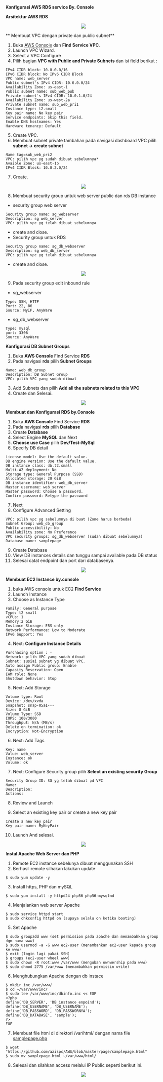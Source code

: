**Konfigurasi AWS RDS service By. Console**

**Arsitektur AWS RDS**

<p align="center">
  <img src="https://github.com/azispc/AWS/blob/master/result/arsitektur_rds.png">
</p>

** Membuat VPC dengan private dan public subnet**
1. Buka [AWS Console]() dan **Find Service VPC**.
2. Launch VPC Wizard.
3. Select a VPC Configure
4. Pilih bagian **VPC with Public and Private Subnets** dan isi field berikut :
```
IPv4 CIDR block: 10.0.0.0/16
IPv6 CIDR block: No IPv6 CIDR Block
VPC name: web_server
Public subnet's IPv4 CIDR: 10.0.0.0/24
Availability Zone: us-east-1
Public subnet name: sub_web_pub
Private subnet's IPv4 CIDR: 10.0.1.0/24
Availability Zone: us-west-2a
Private subnet name: sub_web_pri1
Instance type: t2.small
Key pair name: No key pair
Service endpoints: Skip this field.
Enable DNS hostnames: Yes
Hardware tenancy: Default
```
5. Create VPC.
6. Membuat subnet private tambahan pada navigasi dashboard VPC pilih **subnet -> create subnet**
```
Name tag=sub_web_pri2
VPC: pilih vpc yg sudah dibuat sebelumnya*
Avaible Zone: us-east-1b
IPv4 CIDR Block: 10.0.2.0/24
```
7. Create.
<p align="center">
  <img src="https://github.com/azispc/AWS/blob/master/result/rds_2.png">
</p>

8. Membuat security group untuk web server public dan rds DB instance
* security group web server
```
Security group name: sg_webserver
Description: sg web_server
VPC: pilih vpc yg telah dibuat sebelumnya
```
* create and close.
* Security group untuk RDS
```
Security group name: sg_db_webserver
Description: sg web_db_server
VPC: pilih vpc yg telah dibuat sebelumnya
```
* create and close.

<p align="center">
  <img src="https://github.com/azispc/AWS/blob/master/result/rds_3.png">
</p>

9. Pada security group edit inbound rule
* sg_webserver
```
Type: SSH, HTTP
Port: 22, 80
Source: MyIP, AnyWare
```
* sg_db_webserver
```
Type: mysql
port: 3306
Source: AnyWare
```

**Konfigurasi DB Subnet Groups**
1. Buka **AWS Console** Find Service **RDS**
2. Pada navigasi **rds** pilih **Subnet Groups**
```
Name: web_db_group
Description: DB Subnet Group
VPC: pilih VPC yang sudah dibuat
```
3. Add Subnets dan pilih **Add all the subnets related to this VPC**
4. Create dan Selesai.
<p align="center">
  <img src="https://github.com/azispc/AWS/blob/master/result/rds_4.png">
</p>

**Membuat dan Konfigurasi RDS by.Console**
1. Buka **AWS Console** Find Service **RDS**
2. Pada navigasi **rds** pilih **Database**
3. Create **Database**
4. Select Engine  **MySQL** dan Next
5. **Choose use Case** pilih **Dev/Test-MySql**
6. Specify DB detail
```
License model: Use the default value.
DB engine version: Use the default value.
DB instance class: db.t2.small
Multi-AZ deployment: No
Storage type: General Purpose (SSD)
Allocated storage: 20 GiB
DB instance identifier: web_db_server
Master username: web_server
Master password: Choose a password.
Confirm password: Retype the password
```
7. Next
8. Configure Advanced Setting
```
VPC: pilih vpc yg sebelumnya di buat (Zone harus berbeda)
Subnet Group: web_db_group
Public accessibility: No
Availability zone: No Preference
VPC security groups: sg_db_webserver (sudah dibuat sebelumnya)
Database name: samplepage
```
9. Create Database
10. View DB instances details dan tunggu sampai available pada DB status
11. Selesai catat endpoint dan port dari databasenya.

<p align="center">
  <img src="https://github.com/azispc/AWS/blob/master/result/rds_5.png">
</p>


**Membuat EC2 Instance by.console**
1. buka AWS console untuk EC2 **Find Service**
2. Launch Instance
3. Choose as Instance Type

```
Family: General purpose
Type: t2 small
vCPUs: 1
Memory:2 GiB
Instance Storage: EBS only
Network Performance: Low to Moderate
IPv6 Support: Yes
```

4. Next: **Configure Instance Details**

```
Purchasing option : -
Network: pilih VPC yang sudah dibuat
Subnet: susiai subnet yg dibuat VPC.
Auto assign Public group: Enable
Capasity Reservation: Open
IAM role: None
Shutdown behavior: Stop
```

5. Next: Add Storage

```
Volume type: Root
Device: /dev/xvda
Snapshot: snap-05a1---
Size: 8 GiB
Volume Type: SSD
IOPS: 100/3000
Throughput: N/A (MB/s)
Delete on termination: ok
Encryption: Not-Encryption
```

6. Next: Add Tags

```
Key: name
Value: web_server
Instance: ok
Volume: ok
```

7. Next: Configure Security group pilih **Select an existing security Group**

```
Security Group ID: SG yg telah dibuat pd VPC
Name:
Description:
Actions:
```

8. Review and Launch

9. Select an existing key pair or create a new key pair

```
Create a new key pair
Key pair name: MyKeyPair
```
10. Launch And selesai.

<p align="center">
<img src="https://github.com/azispc/AWS/blob/master/result/rds_6.png">


**Instal Apache Web Server dan PHP**
1. Remote EC2 instance sebelunya dibuat menggunakan SSH
2. Berhasil remote silhakan lakukan update
```
$ sudo yum update -y
```
3. Install https, PHP dan mySQL
```
$ sudo yum install -y httpd24 php56 php56-mysqlnd
```
4. Menjalankan web server Apache
```
$ sudo service httpd start
$ sudo chkconfig httpd on (supaya selalu on ketika booting)
```
5. Set Apache
```
$ sudo groupadd www (set permission pada apache dan menambahkan group dgn nama www)
$ sudo usermod -a -G www ec2-user (menambahkan ec2-user kepada group ke www)
$ exit (login lagi pakai SSH)
$ groups (ec2-user wheel www)
$ sudo chown -R root:www /var/www (mengubah ownwership pada www)
$ sudo chmod 2775 /var/www (menambahkan permissin write)
```

6. Menghubungkan Apache dengan db instace
```
$ mkdir inc /var/www/
$ cd ~/var/www/inc/
$ sudo tee /var/www/inc/dbinfo.inc << EOF
<?php
define('DB_SERVER', 'DB_instance_enpoind');
define('DB_USERNAME', 'DB_USERNAME');
define('DB_PASSWORD', 'DB_PASSWORNYA');
define('DB_DATABASE', 'sample');
?>
EOF
```
7.  Membuat file html di direktori /var/html/ dengan nama file [samplepage.php](https://github.com/azispc/AWS/blob/master/page/samplepage.html)

```
$ wget "https://github.com/azispc/AWS/blob/master/page/samplepage.html"
$ sudo mv samplepage.html ~/var/www/html/
```
8. Selesai dan silahkan access melalui IP Public seperti berikut ini.

<p align="center">
<img src="https://github.com/azispc/AWS/blob/master/result/rds_7.png">
